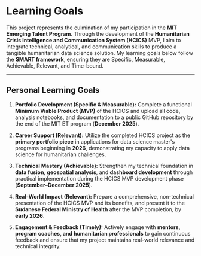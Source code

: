 # Learning Goals

This project represents the culmination of my participation in the
**MIT Emerging Talent Program**.
Through the development of the **Humanitarian Crisis Intelligence and
Communication System (HCICS)** MVP,
I aim to integrate technical, analytical, and communication skills to produce a
tangible humanitarian data science solution.
My learning goals below follow the **SMART framework**, ensuring they are
Specific, Measurable, Achievable, Relevant, and Time-bound.

---

## Personal Learning Goals

1. **Portfolio Development (Specific & Measurable):**
   Complete a functional **Minimum Viable Product (MVP)** of the HCICS and
   upload all code, analysis notebooks, and documentation to a public GitHub
   repository by the end of the MIT ET program (**December 2025**).

2. **Career Support (Relevant):**
   Utilize the completed HCICS project as the **primary portfolio piece** in
   applications for data science master's programs beginning in **2026**,
   demonstrating my capacity to apply data science for humanitarian challenges.

3. **Technical Mastery (Achievable):**
   Strengthen my technical foundation in **data fusion**,
   **geospatial analysis**, and **dashboard development** through practical
   implementation during the HCICS MVP development phase
   (**September–December 2025**).

4. **Real-World Impact (Relevant):**
   Prepare a comprehensive, non-technical presentation of the HCICS MVP and its
   benefits, and present it to the **Sudanese Federal Ministry of Health**
   after the MVP completion, by **early 2026**.

5. **Engagement & Feedback (Timely):**
   Actively engage with **mentors, program coaches, and humanitarian
   professionals** to gain continuous feedback and ensure that my project
   maintains real-world relevance and technical integrity.
